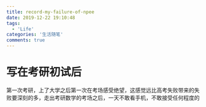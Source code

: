 ```yaml
---
title: record-my-failure-of-npee
date: 2019-12-22 19:10:48
tags:
  - 'Life'
categories: '生活随笔'
comments: true
---
```


# 写在考研初试后

第一次考研，上了大学之后第一次在考场感受绝望，这感觉远比高考失败带来的失败要深刻的多，走出考研数学的考场之后，一天不敢看手机，不敢接受任何程度的
